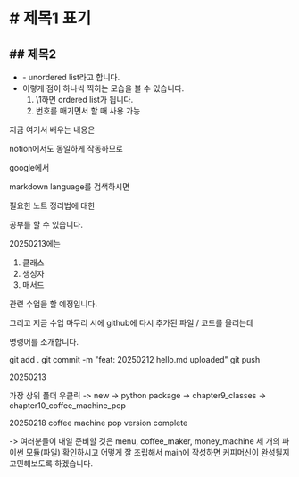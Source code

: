 # \# 제목1 표기
## \## 제목2

- \- unordered list라고 합니다.
- 이렇게 점이 하나씩 찍히는 모습을 볼 수 있습니다.
  1. \1하면 ordered list가 됩니다.
  2. 번호를 매기면서 할 때 사용 가능

지금 여기서 배우는 내용은

notion에서도 동일하게 작동하므로

google에서 

markdown language를 검색하시면

필요한 노트 정리법에 대한 

공부를 할 수 있습니다.

20250213에는
1. 클래스
2. 생성자
3. 매서드

관련 수업을 할 예정입니다.

그리고 지금 수업 마무리 시에
github에 다시 추가된 파일 / 코드를 올리는데

명령어를 소개합니다.

git add .
git commit -m "feat: 20250212 hello.md uploaded"
git push

20250213

가장 상위 폴더 우클릭 -> new -> python package
-> chapter9_classes
-> chapter10_coffee_machine_pop

20250218 coffee machine pop version complete

-> 여러분들이 내일 준비할 것은 
menu, coffee_maker, money_machine 세 개의 파이썬 모듈(파일)
확인하시고 어떻게 잘 조립해서
main에 작성하면 커피머신이 완성될지 고민해보도록 하겠습니다.